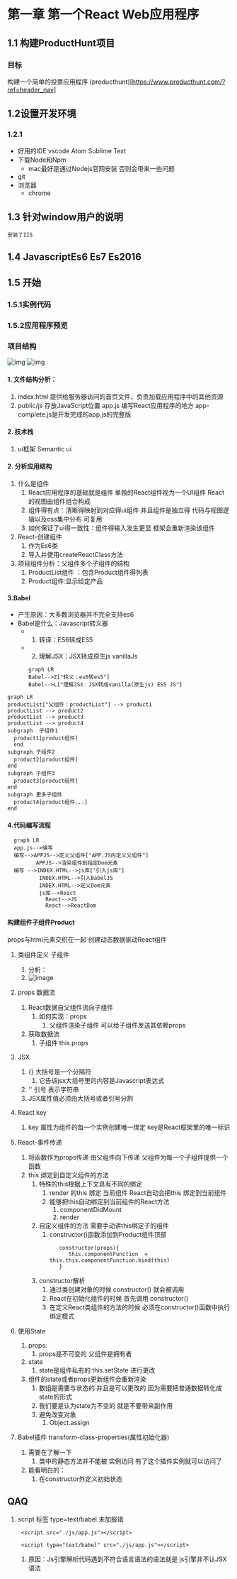 # 第一章 第一个React Web应用程序
## 1.1 构建ProductHunt项目
### 目标
构建一个简单的投票应用程序
(producthunt)[https://www.producthunt.com/?ref=header_nav]
## 1.2设置开发环境
### 1.2.1 
- 好用的IDE
   vscode Atom Sublime Text
- 下载Node和Npm 
  - mac最好是通过Nodejs官网安装 否则会带来一些问题
- git
- 浏览器
  - chrome
## 1.3 针对window用户的说明
    安装了IIS
## 1.4 JavascriptEs6 Es7 Es2016

## 1.5 开始
### 1.5.1实例代码
### 1.5.2应用程序预览
### 项目结构
![img]('./../pic1.png)
![img]('./../pic2.png)
#### 1. 文件结构分析：
1. index.html
 提供给服务器访问的首页文件，负责加载应用程序中的其他资源 
2. public/js 
   存放JavaScript位置
   app.js 编写React应用程序的地方
   app-complete.js是开发完成的app.js的完整版
#### 2. 技术栈
1. ui框架 Semantic ui
#### 2. 分析应用结构
1. 什么是组件 
   1. React应用程序的基础就是组件 单独的React组件视为一个UI组件 React的视图由组件组合构成
   2. 组件得有点：清晰得映射到对应得ui组件 并且组件是独立得 代码与视图逻辑以及css集中分布 可复用
   3. 如何保证了ui得一致性：组件得输入发生更显 框架会重新渲染该组件
2. React-创建组件
   1. 作为Es6类
   2. 导入并使用createReactClass方法
3. 项目组件分析：父组件多个子组件的结构
   1. ProductList组件 ：包含Product组件得列表
   2. Product组件:显示给定产品
#### 3.Babel
- 产生原因：大多数浏览器并不完全支持es6
- Babel是什么：Javascript转义器
  - 1. 转译：ES6转成ES5
  - 2. 理解JSX：JSX转成原生js vanillaJs
    ```mermaid
    graph LR
    Babel-->Z["转义：es6转es5"]
    Babel-->L["理解JSX：JSX转成vanilla(原生js) ES5 JS"]
    ```
```mermaid 
graph LR
productList["父组件：productList"] --> product1
productList --> product2
productList --> product3
productList --> product4
subgraph  子组件1
  product1[product组件]
  end
subgraph 子组件2
  product2[product组件]
end
subgraph 子组件3
  product3[product组件]
end
subgraph 更多子组件
  product4[product组件...]
end
```
#### 4.代码编写流程

  ```mermaid
    graph LR
    app.js-->编写
    编写-->APPJS-->定义父组件["APP.JS内定义父组件"]
           APPJS-->渲染组件到指定Dom元素
    编写 -->INDEX.HTML-->js库["引入js库"]
            INDEX.HTML-->引入BabelJS
            INDEX.HTML-->定义Dom元素
            js库-->React
              React-->JS
              React-->ReactDom
  ```
#### 构建组件子组件Product
props与html元素交织在一起 创建动态数据驱动React组件
1. 类组件定义 子组件
   1. 分析：
   2. ![image]('./../pic3.png)
2. props 数据流
      1. React数据自父组件流向子组件
         1. 如何实现：props
            1. 父组件渲染子组件 可以给子组件发送其依赖props
      2. 获取数据流
         1. 子组件 this.props
3. JSX
   1. {} 大括号是一个分隔符 
      1. 它告诉jsx大括号里的内容是Javascript表达式
   2. '' 引号 表示字符串
   3. JSX属性值必须由大括号或者引号分割
4. React key
   1. key 属性为组件的每一个实例创建唯一绑定 key是React框架里的唯一标识
5. React-事件传递
   1. 将函数作为props传递 由父组件向下传递 父组件为每一个子组件提供一个函数
   2. this 绑定到自定义组件的方法
      1. 特殊的this根据上下文具有不同的绑定
         1. render  的this 绑定 当前组件 React自动会把this 绑定到当前组件
         2. 能够把this自动绑定到当前组件的React方法 
            1. componentDidMount
            2. render 
      2. 自定义组件的方法 需要手动讲this绑定子的组件
         1. constructor()函数添加到Product组件顶部
            ```
               constructor(props){
                  this.componentFunction  = this.this.componentFunction.bind(this)
               }
            ```
      3. constructor解析
         1. 通过类创建对象的时候 constructor() 就会被调用
         2. React在初始化组件的时候 首先调用 constructor()
         3. 在定义React类组件的方法的时候 必须在constructor()函数中执行绑定模式

           

  
6. 使用State
   1. props:
      1. props是不可变的 父组件是拥有者
   2. state
      1. state是组件私有的 this.setState 进行更改
   3. 组件的state或者props更新组件会重新渲染
      1. 数组是需要与状态的 并且是可以更改的 因为需要把普通数据转化成 state的形式
      2. 我们要是认为state为不变的 就是不要带来副作用 
      3. 避免改变对象
         1. Object.assign
      
7. Babel插件 transform-class-properties(属性初始化器)
   1. 需要在了解一下
      1. 类中的静态方法并不能被 实例访问 有了这个插件实例就可以访问了
   2. 能看明白的：
      1. 在constructor外定义初始状态
## QAQ
1. script 标签 type=text/babel 未加报错
   ```
    <script src="./js/app.js"></script>
   ```
   ```
    <script type="text/babel" src="./js/app.js"></script>
   ```
   
   1. 原因：Js引擎解析代码遇到不符合语言语法的语法就是 js引擎并不认JSX语法


